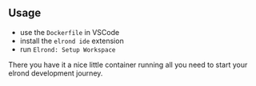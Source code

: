 ## Usage

- use the `Dockerfile` in VSCode
- install the `elrond ide` extension
- run `Elrond: Setup Workspace`

There you have it a nice little container running all you need to start your elrond development journey.
